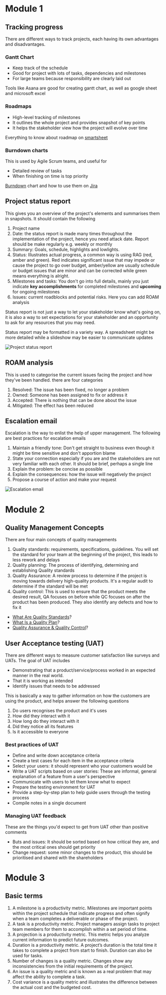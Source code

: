 # Module 1

## Tracking progress
There are different ways to track projects, each having its own advantages and disadvantages.

### Gantt Chart
- Keep track of the schedule
- Good for project with lots of tasks, dependencies and milestones
- For large teams because responsibility are clearly laid out

Tools like Asana are good for creating gantt chart, as well as google sheet and microsoft excel

### Roadmaps

- High-level tracking of milestones
- It outlines the whole project and provides snapshot of key points
- It helps the stakeholder view how the project will evolve over time

Everything to know about roadmap on [smartsheet](https://www.smartsheet.com/content/project-roadmap-templates)

### Burndown charts
This is used by Agile Scrum teams, and useful for
- Detailed review of tasks
- When finishing on time is top priority

[Burndown](https://www.projectmanager.com/blog/burndown-chart-what-is-it) chart and how to use them on [Jira](https://www.atlassian.com/agile/tutorials/burndown-charts)


## Project status report

This gives you an overview of the project's elements and summarises them in snapshots. It should contain the following

1. Project name
2. Date: the status report is made many times throughout the implementation of the project, hence you need attack date. Report should be make regularly  e.g. weekly or monthly
3. Summary: Goals, schedule, highlights and lowlights.
4. Status: Illustrates actual progress, a common way is using RAG (red, amber and green). Red indicates significant issue that may impede or cause the project to go over budget, amber/yellow are usually schedule or budget issues that are minor and can be corrected while green means everything is alright.
5. Milestones and tasks: You don't go into full details, mainly you just indicate **key accomplishments** for completed milestones and **upcoming** for ongoing milestones
6. Issues: current roadblocks and potential risks. Here you can add ROAM analysis

Status report is not just a way to let your stakeholder know what's going on, it is also a way to set expectations for your stakeholder and an opportunity to ask for any resources that you may need.

Status report may be formatted in a variety way. A spreadsheet might be more detailed while a slideshow may be easier to communicate updates

![Project status report](./asset/Project-status-reports.png)


## ROAM analysis

This is used to categorise the current issues facing the project and how they've been handled. there are four categories

1. Resolved: The issue has been fixed, no longer a problem
2. Owned: Someone has been assigned to fix or address it
3. Accepted: There is nothing that can be done about the issue
4. Mitigated: The effect has been reduced

## Escalation email

Escalation is the way to enlist the help of upper management. The following are best practices for escalation emails
1. Maintain a friendly tone: Don't get straight to business even though it might be time sensitive and don't apportion blame
2. State your connection especially if you are and the stakeholders are not very familiar with each other. It should be brief, perhaps a single line
3. Explain the problem: be concise as possible
4. Explain the consequences: how the issue will negatively the project
5. Propose a course of action and make your request

![Escalation email](./asset/Escalation-email.png)

# Module 2

## Quality Management Concepts
There are four main concepts of quality managements

1. Quality standards: requirements, specifications, guidelines. You will set the standard for your team at the beginning of the project, this leads to less rework and delays
2. Quality planning: The process of identifying, determining and establishing Quality standards
3. Quality Assurance: A review process to determine if the project is moving towards delivery high-quality products. It's a regular audit to determine if the standard will be met
4. Quality control: This is used to ensure that the product meets the desired result, QA focuses on before while QC focuses on after the product has been produced. They also identify any defects and how to fix it

- [What Are Quality Standards](https://asq.org/quality-resources/learn-about-standards)?
- [What Is a Quality Plan](https://asq.org/quality-resources/quality-plans)?
- [Quality Assurance & Quality Control](https://asq.org/quality-resources/quality-assurance-vs-control)?

## User Acceptance testing (UAT)
There are different ways to measure customer satisfaction like surveys and UATs. The goal of UAT includes
- Demonstrating that a product/service/process worked in an expected manner in the real world.
- That it is working as intended
- Identify issues that needs to be addressed

This is basically a way to gather information on how the customers are using the product, and helps answer the following questions
1. Do users recognises the product and it's uses
2. How did they interact with it
3. How long do they interact with it
4. Did they notice all its features
5. Is it accessible to everyone

### Best practices of UAT
- Define and write down acceptance criteria
- Create a test cases for each item in the acceptance criteria
- Select your users: it should represent who your customers would be
- Write a UAT scripts based on user stories: These are informal, general explanation of a feature from a user's perspective
- Communicate with users to let them know what to expect
- Prepare the testing environment for UAT
- Provide a step-by-step plan to help guide users through the testing process
- Compile notes in a single document

### Managing UAT feedback
These are the things you'd expect to get from UAT other than positive comments
- Buts and issues: It should be sorted based on how critical they are, and the most critical ones should get priority
- Change request: some minor changes to the product, this should be prioritised and shared with the shareholders

# Module 3

## Basic terms

1. A milestone is a productivity metric. Milestones are important points within the project schedule that indicate progress and often signify when a team completes a deliverable or phase of the project.
2. A task is a productivity metric. Project managers assign tasks to project team members for them to accomplish within a set period of time.
3. A projection is a productivity metric. This metric helps you analyze current information to predict future outcomes.
4. Duration is a productivity metric. A project’s duration is the total time it takes to complete a project from start to finish. Duration can also be used for tasks.
5. Number of changes is a quality metric. Changes show any inconsistencies from the initial requirements of the project.
6. An issue is a quality metric and is known as a real problem that may affect the ability to complete a task.
7. Cost variance is a quality metric and illustrates the difference between the actual cost and the budgeted cost.
